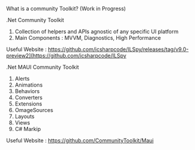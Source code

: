 What is a community Toolkit? (Work in Progress)

.Net Community Toolkit
1. Collection of helpers and APIs agnostic of any specific UI platform
2. Main Components : MVVM, Diagnostics, High Performance

Useful Website : https://github.com/icsharpcode/ILSpy/releases/tag/v9.0-preview2](https://github.com/icsharpcode/ILSpy

.Net MAUI Community Toolkit
1. Alerts
2. Animations
3. Behaviors
4. Converters
5. Extensions
6. OmageSources
7. Layouts
8. Views
9. C# Markip

Useful Website : https://github.com/CommunityToolkit/Maui
